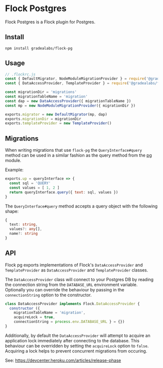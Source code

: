 # Flock Postgres

Flock Postgres is a Flock plugin for Postgres.

## Install

```
npm install gradealabs/flock-pg
```

## Usage

```js
// .flockrc.js
const { DefaultMigrator, NodeModuleMigrationProvider } = require('@gradealabs/flock')
const { DataAccessProvider, TemplateProvider } = require('@gradealabs/flock-pg')

const migrationDir = 'migrations'
const migrationTableName = 'migration'
const dap = new DataAccessProvider({ migrationTableName })
const mp = new NodeModuleMigrationProvider({ migrationDir })

exports.migrator = new DefaultMigrator(mp, dap)
exports.migrationDir = migrationDir
exports.templateProvider = new TemplateProvider()

```

## Migrations

When writing migrations that use `flock-pg` the `QueryInterface#query`
method can be used in a similar fashion as the query method from the [pg](https://npmjs.org/pg)
module.

Example:
```js
exports.up = queryInterface => {
  const sql = 'QUERY'
  const values = [ 1, 2 ]
  return queryInterface.query({ text: sql, values })
}
```

The `QueryInterface#query` method accepts a query object with the following shape:

```ts
{
  text: string,
  values?: any[],
  name?: string
}
```

## API

Flock pg exports implementations of Flock's `DataAccessProvider` and `TemplateProvider`
as `DataAccessProvider` and `TemplateProvider` classes.

The `DataAccessProvider` class will connect to your Postgres DB by reading
the connection string from the `DATABASE_URL` environment variable. Optionally you
can override the behaviour by passing in the `connectionString` option to the
constructor.

```js
class DataAccessProvider implements Flock.DataAccessProvider {
  constructor ({
    migrationTableName = 'migration',
    acquireLock = true,
    connectionString = process.env.DATABASE_URL } = {})
}
```

Additionally, by default the `DataAccessProvider` will attempt to acquire an
application lock immediately after connecting to the database. This behaviour
can be overridden by setting the `acquireLock` option to `false`. Acquiring a
lock helps to prevent concurrent migrations from occuring.

See: https://devcenter.heroku.com/articles/release-phase
